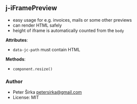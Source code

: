 ## j-iFramePreview

- easy usage for e.g. invoices, mails or some other previews
- can render HTML safely
- height of iframe is automatically counted from the `body`

__Attributes__:
- `data-jc-path` must contain HTML

__Methods__:
- `component.resize()`

### Author

- Peter Širka <petersirka@gmail.com>
- License: MIT